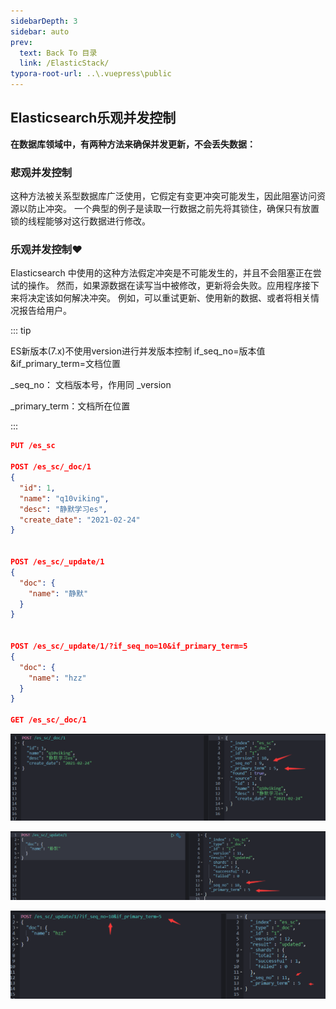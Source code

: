 ```yaml
---
sidebarDepth: 3
sidebar: auto
prev:
  text: Back To 目录
  link: /ElasticStack/
typora-root-url: ..\.vuepress\public
---
```




## Elasticsearch乐观并发控制

**在数据库领域中，有两种方法来确保并发更新，不会丢失数据：**

### 悲观并发控制 

这种方法被关系型数据库广泛使用，它假定有变更冲突可能发生，因此阻塞访问资源以防止冲突。 一个典型的例子是读取一行数据之前先将其锁住，确保只有放置锁的线程能够对这行数据进行修改。 



### 乐观并发控制❤️

Elasticsearch 中使用的这种方法假定冲突是不可能发生的，并且不会阻塞正在尝试的操作。 然而，如果源数据在读写当中被修改，更新将会失败。应用程序接下来将决定该如何解决冲突。 例如，可以重试更新、使用新的数据、或者将相关情况报告给用户。

::: tip

ES新版本(7.x)不使用version进行并发版本控制  if_seq_no=版本值&if_primary_term=文档位置 

_seq_no： 文档版本号，作用同 _version

_primary_term：文档所在位置

:::

```json
PUT /es_sc

POST /es_sc/_doc/1
{
  "id": 1,
  "name": "q10viking",
  "desc": "静默学习es",
  "create_date": "2021-02-24"
}


POST /es_sc/_update/1
{
  "doc": {
    "name": "静默"
  }
}


POST /es_sc/_update/1/?if_seq_no=10&if_primary_term=5
{
  "doc": {
    "name": "hzz"
  }
}

GET /es_sc/_doc/1
```

![image-20220813001059671](/images/elasticsearch/image-20220813001059671.png)

![image-20220813001223981](/images/elasticsearch/image-20220813001223981.png)

![image-20220813001418232](/images/elasticsearch/image-20220813001418232.png)